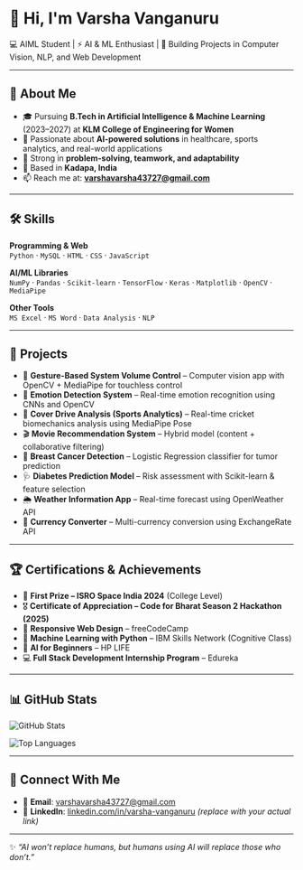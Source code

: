 # 👋 Hi, I'm Varsha Vanganuru  

💻 AIML Student | ⚡ AI & ML Enthusiast | 🌱 Building Projects in Computer Vision, NLP, and Web Development  

---

## 🚀 About Me
- 🎓 Pursuing **B.Tech in Artificial Intelligence & Machine Learning** (2023–2027) at **KLM College of Engineering for Women**  
- 🎯 Passionate about **AI-powered solutions** in healthcare, sports analytics, and real-world applications  
- 🧩 Strong in **problem-solving, teamwork, and adaptability**  
- 📍 Based in **Kadapa, India**  
- 📫 Reach me at: **varshavarsha43727@gmail.com**  

---

## 🛠 Skills
**Programming & Web**  
`Python` · `MySQL` · `HTML` · `CSS` · `JavaScript`  

**AI/ML Libraries**  
`NumPy` · `Pandas` · `Scikit-learn` · `TensorFlow` · `Keras` · `Matplotlib` · `OpenCV` · `MediaPipe`  

**Other Tools**  
`MS Excel` · `MS Word` · `Data Analysis` · `NLP`  

---

## 🔬 Projects
- 🎵 **Gesture-Based System Volume Control** – Computer vision app with OpenCV + MediaPipe for touchless control  
- 🙂 **Emotion Detection System** – Real-time emotion recognition using CNNs and OpenCV  
- 🎥 **Cover Drive Analysis (Sports Analytics)** – Real-time cricket biomechanics analysis using MediaPipe Pose  
- 🎬 **Movie Recommendation System** – Hybrid model (content + collaborative filtering)  
- 🧬 **Breast Cancer Detection** – Logistic Regression classifier for tumor prediction  
- 🩺 **Diabetes Prediction Model** – Risk assessment with Scikit-learn & feature selection  
- 🌦 **Weather Information App** – Real-time forecast using OpenWeather API  
- 💱 **Currency Converter** – Multi-currency conversion using ExchangeRate API  

---

## 🏆 Certifications & Achievements
- 🥇 **First Prize – ISRO Space India 2024** (College Level)  
- 🎖 **Certificate of Appreciation – Code for Bharat Season 2 Hackathon (2025)**  
- 📜 **Responsive Web Design** – freeCodeCamp  
- 📜 **Machine Learning with Python** – IBM Skills Network (Cognitive Class)  
- 📜 **AI for Beginners** – HP LIFE  
- 💻 **Full Stack Development Internship Program** – Edureka  

---

## 📊 GitHub Stats
![GitHub Stats](https://github-readme-stats.vercel.app/api?username=thvarsha00&show_icons=true&theme=radical)  

![Top Languages](https://github-readme-stats.vercel.app/api/top-langs/?username=thvarsha00&layout=compact&theme=radical)  

---

## 🌟 Connect With Me
- 📧 **Email**: varshavarsha43727@gmail.com  
- 💼 **LinkedIn**: [linkedin.com/in/varsha-vanganuru](#) *(replace with your actual link)*  

---

✨ *“AI won’t replace humans, but humans using AI will replace those who don’t.”*  

